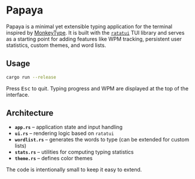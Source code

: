 # Papaya

Papaya is a minimal yet extensible typing application for the terminal inspired by [MonkeyType](https://monkeytype.com/). It is built with the [`ratatui`](https://crates.io/crates/ratatui) TUI library and serves as a starting point for adding features like WPM tracking, persistent user statistics, custom themes, and word lists.

## Usage

```bash
cargo run --release
```

Press <kbd>Esc</kbd> to quit. Typing progress and WPM are displayed at the top of the interface.

## Architecture

- **`app.rs`** – application state and input handling
- **`ui.rs`** – rendering logic based on `ratatui`
- **`wordlist.rs`** – generates the words to type (can be extended for custom lists)
- **`stats.rs`** – utilities for computing typing statistics
- **`theme.rs`** – defines color themes

The code is intentionally small to keep it easy to extend.

